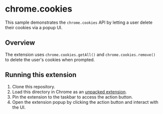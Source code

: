 # chrome.cookies

This sample demonstrates the `chrome.cookies` API by letting a user delete their cookies via a popup UI.

## Overview

The extension uses `chrome.cookies.getAll()` and `chrome.cookies.remove()` to delete the user's cookies when prompted.

## Running this extension

1. Clone this repository.
2. Load this directory in Chrome as an [unpacked extension](https://developer.chrome.com/docs/extensions/mv3/getstarted/development-basics/#load-unpacked).
3. Pin the extension to the taskbar to access the action button.
4. Open the extension popup by clicking the action button and interact with the UI.
